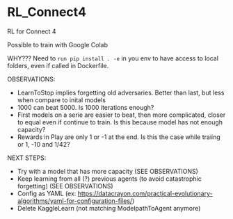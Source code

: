 # RL_Connect4
RL for Connect 4

Possible to train with Google Colab


WHY???
Need to `run pip install . -e` in you env to have access to local folders, even if called in Dockerfile.

OBSERVATIONS:
- LearnToStop implies forgetting old adversaries. Better than last, but less when compare to inital models
- 1000 can beat 5000. Is 1000 iterations enough?
- First models on a serie are easier to beat, then more complicated, closer to equal even if continue to train. Is this because model has not enough capacity?
- Rewards in Play are only 1 or -1 at the end. Is this the case while traiing or 1, -10 and 1/42?

NEXT STEPS:
- Try with a model that has more capacity (SEE OBSERVATIONS)
- Keep learning from all (?) previous agents (to avoid catastrophic forgetting) (SEE OBSERVATIONS)
- Config as YAML (ex: https://datacrayon.com/practical-evolutionary-algorithms/yaml-for-configuration-files/)
- Delete KaggleLearn (not matching ModelpathToAgent anymore)


